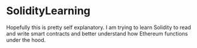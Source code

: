 # SolidityLearning

Hopefully this is pretty self explanatory. I am trying to learn Solidity to read and write smart contracts and better understand how Ethereum functions under the hood.

